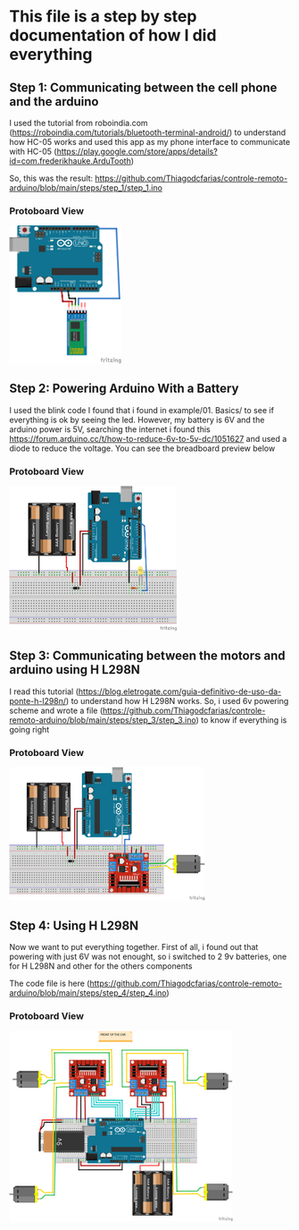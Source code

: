 # This file is a step by step documentation of how I did everything

## Step 1: Communicating between the cell phone and the arduino

I used the tutorial from roboindia.com (https://roboindia.com/tutorials/bluetooth-terminal-android/)
to understand how HC-05 works and used this app as my phone interface to communicate with HC-05 (https://play.google.com/store/apps/details?id=com.frederikhauke.ArduTooth)

So, this was the result: https://github.com/Thiagodcfarias/controle-remoto-arduino/blob/main/steps/step_1/step_1.ino

### Protoboard View
<img src="https://github.com/Thiagodcfarias/controle-remoto-arduino/blob/main/steps/step_1/step_1.png" width="200">

## Step 2: Powering Arduino With a Battery

I used the blink code I found that i found in example/01. Basics/ to see if everything is ok by seeing the led. However, my battery is 6V and the arduino power is 5V, searching the internet i found this https://forum.arduino.cc/t/how-to-reduce-6v-to-5v-dc/1051627 and used a diode to reduce the voltage. You can see the breadboard preview below

### Protoboard View
<img src="https://github.com/Thiagodcfarias/controle-remoto-arduino/blob/main/steps/step_2/step_2.png" width="300">

## Step 3: Communicating between the motors and arduino using H L298N

I read this tutorial (https://blog.eletrogate.com/guia-definitivo-de-uso-da-ponte-h-l298n/) to understand how H L298N works. So, i used 6v powering scheme and wrote a file (https://github.com/Thiagodcfarias/controle-remoto-arduino/blob/main/steps/step_3/step_3.ino) to know if everything is going right 

### Protoboard View
<img src="https://github.com/Thiagodcfarias/controle-remoto-arduino/blob/main/steps/step_3/step_3.png" width="350">

## Step 4: Using H L298N
Now we want to put everything together. First of all, i found out that powering with just 6V was not enought, so i switched to 2 9v batteries, one for H L298N and other for the others components

The code file is here (https://github.com/Thiagodcfarias/controle-remoto-arduino/blob/main/steps/step_4/step_4.ino)

### Protoboard View
<img src="https://github.com/Thiagodcfarias/controle-remoto-arduino/blob/main/steps/step_4/step_4.png" width="400">
